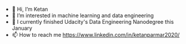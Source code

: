 - 👋 Hi, I’m Ketan
- 👀 I’m interested in machine learning and data engineering
- 🌱 I currently finished Udacity's Data Engineering Nanodegree this January
- 📫 How to reach me https://www.linkedin.com/in/ketanparmar2020/

<!---
ketpar66/ketpar66 is a ✨ special ✨ repository because its `README.md` (this file) appears on your GitHub profile.
You can click the Preview link to take a look at your changes.
--->

